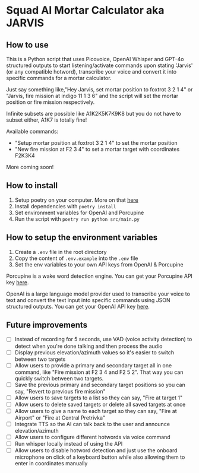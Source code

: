 # Squad AI Mortar Calculator aka JARVIS

## How to use

This is a Python script that uses Picovoice, OpenAI Whisper and GPT-4o structured outputs to start listening/activate commands upon stating 'Jarvis' (or any compatible hotword), transcribe your voice and convert it into specific commands for a mortar calculator.

Just say something like,"Hey Jarvis, set mortar position to foxtrot 3 2 1 4" or "Jarvis, fire mission at indigo 11 1 3 6" and the script will set the mortar position or fire mission respectively.

Infinite subsets are possible like A1K2K5K7K9K8 but you do not have to subset either, A1K7 is totally fine!

Available commands:

- "Setup mortar position at foxtrot 3 2 1 4" to set the mortar position
- "New fire mission at F2 3 4" to set a mortar target with coordinates F2K3K4

More coming soon!

## How to install

1. Setup poetry on your computer. More on that [here](https://python-poetry.org/docs/)
2. Install dependencies with `poetry install`
3. Set environment variables for OpenAI and Porcupine
4. Run the script with `poetry run python src/main.py`

## How to setup the environment variables

1. Create a `.env` file in the root directory
2. Copy the content of `.env.example` into the `.env` file
3. Set the env variables to your own API keys from OpenAI & Porcupine

Porcupine is a wake word detection engine. You can get your Porcupine API key [here](https://picovoice.ai/platform/porcupine/).

OpenAI is a large language model provider used to transcribe your voice to text and convert the text input into specific commands using JSON structured outputs. You can get your OpenAI API key [here](https://platform.openai.com/).

## Future improvements

- [ ] Instead of recording for 5 seconds, use VAD (voice activity detection) to detect when you're done talking and then process the audio
- [ ] Display previous elevation/azimuth values so it's easier to switch between two targets
- [ ] Allow users to provide a primary and secondary target all in one command, like "Fire mission at F2 3 4 and F2 5 2". That way you can quickly switch between two targets.
- [ ] Save the previous primary and secondary target positions so you can say, "Revert to previous fire mission"
- [ ] Allow users to save targets to a list so they can say, "Fire at target 1"
- [ ] Allow users to delete saved targets or delete all saved targets at once
- [ ] Allow users to give a name to each target so they can say, "Fire at Airport" or "Fire at Central Pretrivka"
- [ ] Integrate TTS so the AI can talk back to the user and announce elevation/azimuth
- [ ] Allow users to configure different hotwords via voice command
- [ ] Run whisper locally instead of using the API
- [ ] Allow users to disable hotword detection and just use the onboard microphone on click of a keyboard button while also allowing them to enter in coordinates manually
